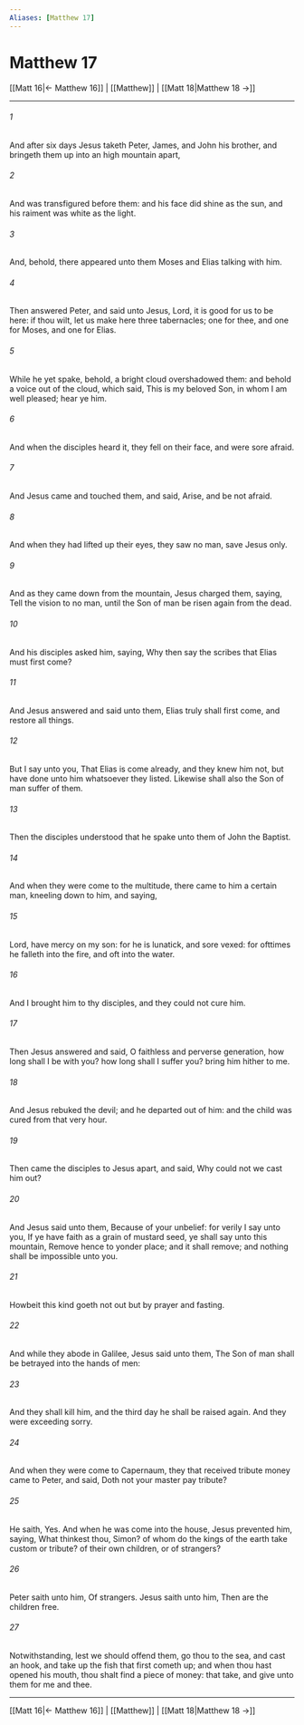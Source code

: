 ```yaml
---
Aliases: [Matthew 17]
---
```

# Matthew 17

[[Matt 16|← Matthew 16]] | [[Matthew]] | [[Matt 18|Matthew 18 →]]
***



###### 1 
And after six days Jesus taketh Peter, James, and John his brother, and bringeth them up into an high mountain apart, 

###### 2 
And was transfigured before them: and his face did shine as the sun, and his raiment was white as the light. 

###### 3 
And, behold, there appeared unto them Moses and Elias talking with him. 

###### 4 
Then answered Peter, and said unto Jesus, Lord, it is good for us to be here: if thou wilt, let us make here three tabernacles; one for thee, and one for Moses, and one for Elias. 

###### 5 
While he yet spake, behold, a bright cloud overshadowed them: and behold a voice out of the cloud, which said, This is my beloved Son, in whom I am well pleased; hear ye him. 

###### 6 
And when the disciples heard it, they fell on their face, and were sore afraid. 

###### 7 
And Jesus came and touched them, and said, Arise, and be not afraid. 

###### 8 
And when they had lifted up their eyes, they saw no man, save Jesus only. 

###### 9 
And as they came down from the mountain, Jesus charged them, saying, Tell the vision to no man, until the Son of man be risen again from the dead. 

###### 10 
And his disciples asked him, saying, Why then say the scribes that Elias must first come? 

###### 11 
And Jesus answered and said unto them, Elias truly shall first come, and restore all things. 

###### 12 
But I say unto you, That Elias is come already, and they knew him not, but have done unto him whatsoever they listed. Likewise shall also the Son of man suffer of them. 

###### 13 
Then the disciples understood that he spake unto them of John the Baptist. 

###### 14 
And when they were come to the multitude, there came to him a certain man, kneeling down to him, and saying, 

###### 15 
Lord, have mercy on my son: for he is lunatick, and sore vexed: for ofttimes he falleth into the fire, and oft into the water. 

###### 16 
And I brought him to thy disciples, and they could not cure him. 

###### 17 
Then Jesus answered and said, O faithless and perverse generation, how long shall I be with you? how long shall I suffer you? bring him hither to me. 

###### 18 
And Jesus rebuked the devil; and he departed out of him: and the child was cured from that very hour. 

###### 19 
Then came the disciples to Jesus apart, and said, Why could not we cast him out? 

###### 20 
And Jesus said unto them, Because of your unbelief: for verily I say unto you, If ye have faith as a grain of mustard seed, ye shall say unto this mountain, Remove hence to yonder place; and it shall remove; and nothing shall be impossible unto you. 

###### 21 
Howbeit this kind goeth not out but by prayer and fasting. 

###### 22 
And while they abode in Galilee, Jesus said unto them, The Son of man shall be betrayed into the hands of men: 

###### 23 
And they shall kill him, and the third day he shall be raised again. And they were exceeding sorry. 

###### 24 
And when they were come to Capernaum, they that received tribute money came to Peter, and said, Doth not your master pay tribute? 

###### 25 
He saith, Yes. And when he was come into the house, Jesus prevented him, saying, What thinkest thou, Simon? of whom do the kings of the earth take custom or tribute? of their own children, or of strangers? 

###### 26 
Peter saith unto him, Of strangers. Jesus saith unto him, Then are the children free. 

###### 27 
Notwithstanding, lest we should offend them, go thou to the sea, and cast an hook, and take up the fish that first cometh up; and when thou hast opened his mouth, thou shalt find a piece of money: that take, and give unto them for me and thee.

***
[[Matt 16|← Matthew 16]] | [[Matthew]] | [[Matt 18|Matthew 18 →]]
